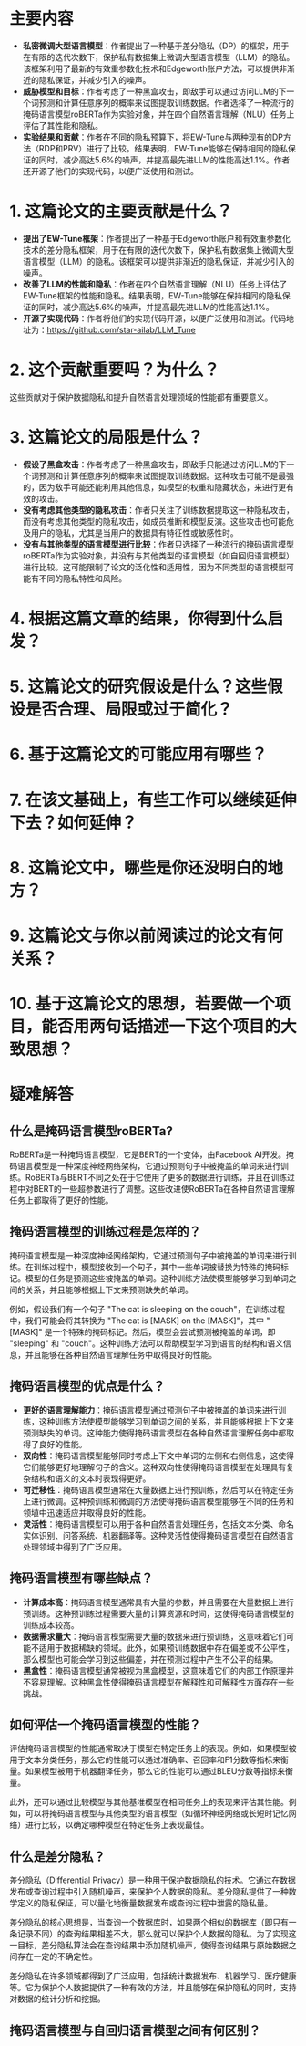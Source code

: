 # 主要内容

- **私密微调大型语言模型**：作者提出了一种基于差分隐私（DP）的框架，用于在有限的迭代次数下，保护私有数据集上微调大型语言模型（LLM）的隐私。该框架利用了最新的有效重参数化技术和Edgeworth账户方法，可以提供非渐近的隐私保证，并减少引入的噪声。
- **威胁模型和目标**：作者考虑了一种黑盒攻击，即敌手可以通过访问LLM的下一个词预测和计算任意序列的概率来试图提取训练数据。作者选择了一种流行的掩码语言模型roBERTa作为实验对象，并在四个自然语言理解（NLU）任务上评估了其性能和隐私。
- **实验结果和贡献**：作者在不同的隐私预算下，将EW-Tune与两种现有的DP方法（RDP和PRV）进行了比较。结果表明，EW-Tune能够在保持相同的隐私保证的同时，减少高达5.6%的噪声，并提高最先进LLM的性能高达1.1%。作者还开源了他们的实现代码，以便广泛使用和测试。




# 1. 这篇论文的主要贡献是什么？

- **提出了EW-Tune框架**：作者提出了一种基于Edgeworth账户和有效重参数化技术的差分隐私框架，用于在有限的迭代次数下，保护私有数据集上微调大型语言模型（LLM）的隐私。该框架可以提供非渐近的隐私保证，并减少引入的噪声。
- **改善了LLM的性能和隐私**：作者在四个自然语言理解（NLU）任务上评估了EW-Tune框架的性能和隐私。结果表明，EW-Tune能够在保持相同的隐私保证的同时，减少高达5.6%的噪声，并提高最先进LLM的性能高达1.1%。
- **开源了实现代码**：作者将他们的实现代码开源，以便广泛使用和测试。代码地址为：https://github.com/star-ailab/LLM_Tune


# 2. 这个贡献重要吗？为什么？
这些贡献对于保护数据隐私和提升自然语言处理领域的性能都有重要意义。

# 3. 这篇论文的局限是什么？
- **假设了黑盒攻击**：作者考虑了一种黑盒攻击，即敌手只能通过访问LLM的下一个词预测和计算任意序列的概率来试图提取训练数据。这种攻击可能不是最强的，因为敌手可能还能利用其他信息，如模型的权重和隐藏状态，来进行更有效的攻击。
- **没有考虑其他类型的隐私攻击**：作者只关注了训练数据提取这一种隐私攻击，而没有考虑其他类型的隐私攻击，如成员推断和模型反演。这些攻击也可能危及用户的隐私，尤其是当用户的数据具有特征性或敏感性时。
- **没有与其他类型的语言模型进行比较**：作者只选择了一种流行的掩码语言模型roBERTa作为实验对象，并没有与其他类型的语言模型（如自回归语言模型）进行比较。这可能限制了论文的泛化性和适用性，因为不同类型的语言模型可能有不同的隐私特性和风险。


# 4. 根据这篇文章的结果，你得到什么启发？


# 5. 这篇论文的研究假设是什么？这些假设是否合理、局限或过于简化？

# 6. 基于这篇论文的可能应用有哪些？

# 7. 在该文基础上，有些工作可以继续延伸下去？如何延伸？

# 8. 这篇论文中，哪些是你还没明白的地方？

# 9. 这篇论文与你以前阅读过的论文有何关系？

# 10. 基于这篇论文的思想，若要做一个项目，能否用两句话描述一下这个项目的大致思想？











# 疑难解答
## 什么是掩码语言模型roBERTa?
RoBERTa是一种掩码语言模型，它是BERT的一个变体，由Facebook AI开发。掩码语言模型是一种深度神经网络架构，它通过预测句子中被掩盖的单词来进行训练。RoBERTa与BERT不同之处在于它使用了更多的数据进行训练，并且在训练过程中对BERT的一些超参数进行了调整。这些改进使RoBERTa在各种自然语言理解任务上都取得了更好的性能。

## 掩码语言模型的训练过程是怎样的？
掩码语言模型是一种深度神经网络架构，它通过预测句子中被掩盖的单词来进行训练。在训练过程中，模型接收到一个句子，其中一些单词被替换为特殊的掩码标记。模型的任务是预测这些被掩盖的单词。这种训练方法使模型能够学习到单词之间的关系，并且能够根据上下文来预测缺失的单词。

例如，假设我们有一个句子 "The cat is sleeping on the couch"，在训练过程中，我们可能会将其转换为 "The cat is [MASK] on the [MASK]"，其中 "[MASK]" 是一个特殊的掩码标记。然后，模型会尝试预测被掩盖的单词，即 "sleeping" 和 "couch"。这种训练方法可以帮助模型学习到语言的结构和语义信息，并且能够在各种自然语言理解任务中取得良好的性能。

## 掩码语言模型的优点是什么？

- **更好的语言理解能力**：掩码语言模型通过预测句子中被掩盖的单词来进行训练，这种训练方法使模型能够学习到单词之间的关系，并且能够根据上下文来预测缺失的单词。这种能力使得掩码语言模型在各种自然语言理解任务中都取得了良好的性能。
- **双向性**：掩码语言模型能够同时考虑上下文中单词的左侧和右侧信息，这使得它们能够更好地理解句子的含义。这种双向性使得掩码语言模型在处理具有复杂结构和语义的文本时表现得更好。
- **可迁移性**：掩码语言模型通常在大量数据上进行预训练，然后可以在特定任务上进行微调。这种预训练和微调的方法使得掩码语言模型能够在不同的任务和领埴中迅速适应并取得良好的性能。
- **灵活性**：掩码语言模型可以用于各种自然语言处理任务，包括文本分类、命名实体识别、问答系统、机器翻译等。这种灵活性使得掩码语言模型在自然语言处理领域中得到了广泛应用。

## 掩码语言模型有哪些缺点？

- **计算成本高**：掩码语言模型通常具有大量的参数，并且需要在大量数据上进行预训练。这种预训练过程需要大量的计算资源和时间，这使得掩码语言模型的训练成本较高。
- **数据需求量大**：掩码语言模型需要大量的数据来进行预训练，这意味着它们可能不适用于数据稀缺的领域。此外，如果预训练数据中存在偏差或不公平性，那么模型也可能会学习到这些偏差，并在预测过程中产生不公平的结果。
- **黑盒性**：掩码语言模型通常被视为黑盒模型，这意味着它们的内部工作原理并不容易理解。这种黑盒性使得掩码语言模型在解释性和可解释性方面存在一些挑战。

## 如何评估一个掩码语言模型的性能？
评估掩码语言模型的性能通常取决于模型在特定任务上的表现。例如，如果模型被用于文本分类任务，那么它的性能可以通过准确率、召回率和F1分数等指标来衡量。如果模型被用于机器翻译任务，那么它的性能可以通过BLEU分数等指标来衡量。

此外，还可以通过比较模型与其他基准模型在相同任务上的表现来评估其性能。例如，可以将掩码语言模型与其他类型的语言模型（如循环神经网络或长短时记忆网络）进行比较，以确定哪种模型在特定任务上表现最佳。


## 什么是差分隐私？
差分隐私（Differential Privacy）是一种用于保护数据隐私的技术。它通过在数据发布或查询过程中引入随机噪声，来保护个人数据的隐私。差分隐私提供了一种数学定义的隐私保证，可以量化地衡量数据发布或查询过程中泄露的隐私量。

差分隐私的核心思想是，当查询一个数据库时，如果两个相似的数据库（即只有一条记录不同）的查询结果相差不大，那么就可以保护个人数据的隐私。为了实现这一目标，差分隐私算法会在查询结果中添加随机噪声，使得查询结果与原始数据之间存在一定的不确定性。

差分隐私在许多领域都得到了广泛应用，包括统计数据发布、机器学习、医疗健康等。它为保护个人数据提供了一种有效的方法，并且能够在保护隐私的同时，支持对数据的统计分析和挖掘。

## 掩码语言模型与自回归语言模型之间有何区别？



